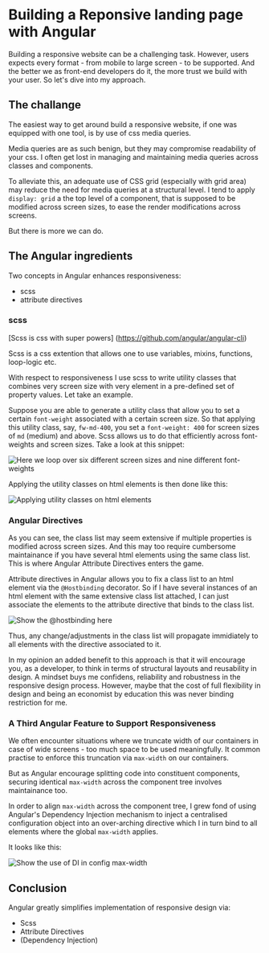 # Building a Reponsive landing page with Angular

Building a responsive website can be a challenging task. However, users expects every format - from mobile to large screen - to be supported. And the better we as front-end developers do it, the more trust we build with your user. So let's dive into my approach.

## The challange

The easiest way to get around build a responsive website, if one was equipped with one tool, is by use of css media queries.

Media queries are as such benign, but they may compromise readability of your css. I often get lost in managing and maintaining media queries across classes and components.

To alleviate this, an adequate use of CSS grid (especially with grid area) may reduce the need for media queries at a structural level. I tend to apply `display: grid` a the top level of a component, that is supposed to be modified across screen sizes, to ease the render modifications across screens.

But there is more we can do.

## The Angular ingredients

Two concepts in Angular enhances responsiveness:

- scss
- attribute directives

### scss

[Scss is css with super powers] (https://github.com/angular/angular-cli)

Scss is a css extention that allows one to use variables, mixins, functions, loop-logic etc.

With respect to responsiveness I use scss to write utility classes that combines very screen size with very element in a pre-defined set of property values. Let take an example.

Suppose you are able to generate a utility class that allow you to set a certain `font-weight` associated with a certain screen size. So that applying this utility class, say, `fw-md-400`, you set a `font-weight: 400` for screen sizes of `md` (medium) and above. Scss allows us to do that efficiently across font-weights and screen sizes. Take a look at this snippet:

![Here we loop over six different screen sizes and nine different font-weights](https://atrib-landing-page.netlify.app/assets/readme/carbon.png)

Applying the utility classes on html elements is then done like this:

![Applying utility classes on html elements](https://atrib-landing-page.netlify.app/assets/readme/html.png)

### Angular Directives

As you can see, the class list may seem extensive if multiple properties is modified across screen sizes. And this may too require cumbersome maintainance if you have several html elements using the same class list. This is where Angular Attribute Directives enters the game.

Attribute directives in Angular allows you to fix a class list to an html element via the `@Hostbinding` decorator. So if I have several instances of an html element with the same extensive class list attached, I can just associate the elements to the attribute directive that binds to the class list.

![Show the @hostbinding here](https://atrib-landing-page.netlify.app/assets/readme/hostbinding.png)

Thus, any change/adjustments in the class list will propagate immidiately to all elements with the directive associated to it.

In my opinion an added benefit to this approach is that it will encourage you, as a developer, to think in terms of structural layouts and reusability in design. A mindset buys me confidens, reliability and robustness in the responsive design process. However, maybe that the cost of full flexibility in design and being an economist by education this was never binding restriction for me.

### A Third Angular Feature to Support Responsiveness

We often encounter situations where we truncate width of our containers in case of wide screens - too much space to be used meaningfully. It common practise to enforce this truncation via `max-width` on our containers.

But as Angular encourage splitting code into constituent components, securing identical `max-width` across the component tree involves maintainance too.

In order to align `max-width` across the component tree, I grew fond of using Angular's Dependency Injection mechanism to inject a centralised configuration object into an over-arching directive which I in turn bind to all elements where the global `max-width` applies.

It looks like this:

![Show the use of DI in config max-width](https://atrib-landing-page.netlify.app/assets/readme/DI.png)

## Conclusion

Angular greatly simplifies implementation of responsive design via:

- Scss
- Attribute Directives
- (Dependency Injection)
